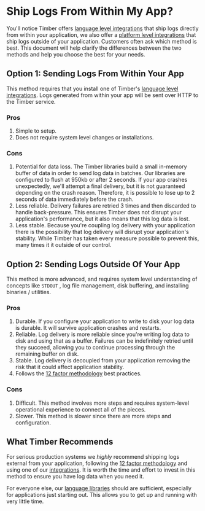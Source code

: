 # Ship Logs From Within My App?

You'll notice Timber offers [language level integrations](../../under-the-hood/language-libraries.md) that ship logs directly from within your application, we also offer a [platform level integrations](../integrations/) that ship logs outside of your application. Customers often ask which method is best. This document will help clarify the differences between the two methods and help you choose the best for your needs.

## Option 1: Sending Logs From Within Your App

This method requires that you install one of Timber's [language level integrations](../../under-the-hood/language-libraries.md). Logs generated from within your app will be sent over HTTP to the Timber service.

### Pros

1. Simple to setup.
2. Does not require system level changes or installations.

### Cons

1. Potential for data loss. The Timber libraries build a small in-memory buffer of data in order to send log data in batches. Our libraries are configured to flush at 950kb or after 2 seconds. If your app crashes unexpectedly, we'll attempt a final delivery, but it is not guaranteed depending on the crash reason. Therefore, it is possible to lose up to 2 seconds of data immediately before the crash.
2. Less reliable. Delivery failures are retried 3 times and then discarded to handle back-pressure. This ensures Timber does not disrupt your application's performance, but it also means that this log data is lost.
3. Less stable. Because you're coupling log delivery with your application there is the possibility that log delivery will disrupt your application's stability. While Timber has taken every measure possible to prevent this, many times it it outside of our control.

## Option 2: Sending Logs Outside Of Your App

This method is more advanced, and requires system level understanding of concepts like `STDOUT` , log file management, disk buffering, and installing binaries / utilities.

### Pros

1. Durable. If you configure your application to write to disk your log data is durable. It will survive application crashes and restarts.
2. Reliable. Log delivery is more reliable since you're writing log data to disk and using that as a buffer. Failures can be indefinitely retried until they succeed, allowing you to continue processing through the remaining buffer on disk.
3. Stable. Log delivery is decoupled from your application removing the risk that it could affect application stability.
4. Follows the [12 factor methodology](https://12factor.net/) best practices.

### Cons

1. Difficult. This method involves more steps and requires system-level operational experience to connect all of the pieces.
2. Slower. This method is slower since there are more steps and configuration.

## What Timber Recommends

For serious production systems we _highly_ recommend shipping logs external from your application, following the [12 factor methodology](https://12factor.net/) and using one of our [integrations](../integrations/). It is worth the time and effort to invest in this method to ensure you have log data when you need it.

For everyone else, our [language libraries](../../under-the-hood/language-libraries.md) should are sufficient, especially for applications just starting out. This allows you to get up and running with very little time.



